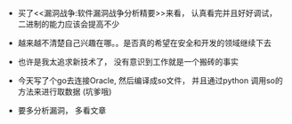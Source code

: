 - 买了<<漏洞战争:软件漏洞战争分析精要>>来看， 认真看完并且好好调试， 二进制的能力应该会提高不少
- 越来越不清楚自己兴趣在哪。。是否真的希望在安全和开发的领域继续下去
- 也许是我太追求新技术了， 没有意识到工作就是一个搬砖的事实

- 今天写了个go去连接Oracle, 然后编译成so文件， 并且通过python 调用so的方法来进行取数据 (坑爹哦)
- 要多分析漏洞， 多看文章

